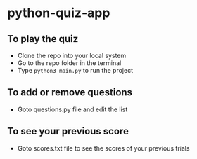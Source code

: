 # python-quiz-app

## To play the quiz
- Clone the repo into your local system
- Go to the repo folder in the terminal
- Type `python3 main.py` to run the project

## To add or remove questions
- Goto questions.py file and edit the list

## To see your previous score
- Goto scores.txt file to see the scores of your previous trials
